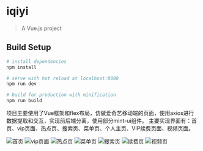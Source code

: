 # iqiyi

> A Vue.js project

## Build Setup

``` bash
# install dependencies
npm install

# serve with hot reload at localhost:8080
npm run dev

# build for production with minification
npm run build
```

项目主要使用了Vue框架和flex布局，仿做爱奇艺移动端的页面，使用axios进行数据提取和交互，实现前后端分离，使用部分mint-ui组件。
主要实现界面有：首页、vip页面、热点页、搜索页、菜单页、个人主页、VIP续费页面、视频页面。


![首页](https://images.gitee.com/uploads/images/2020/0721/221756_508420c1_5392003.png "首页.png")
![vip页面](https://images.gitee.com/uploads/images/2020/0721/221820_c4df3b3c_5392003.png "vip页面.png")
![热点页](https://images.gitee.com/uploads/images/2020/0721/221843_e2b85ee1_5392003.png "热点.png")
![菜单页](https://images.gitee.com/uploads/images/2020/0721/221902_cd9149af_5392003.png "菜单页.png")
![搜索页](https://images.gitee.com/uploads/images/2020/0721/221918_ecb2ec21_5392003.png "搜索页.png")
![续费页](https://images.gitee.com/uploads/images/2020/0721/222000_aabd34e6_5392003.png "续费页.png")
![视频页](https://images.gitee.com/uploads/images/2020/0721/222015_fa860858_5392003.png "视频页.png")